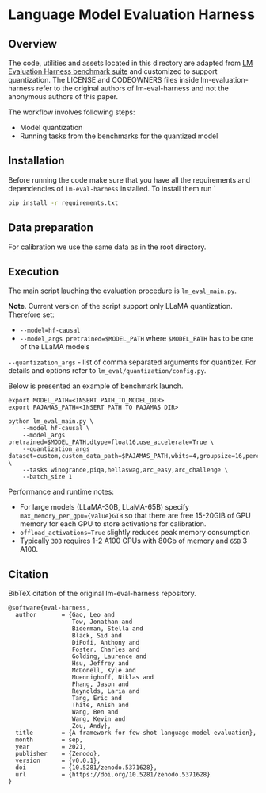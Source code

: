 # Language Model Evaluation Harness

## Overview

The code, utilities and assets located in this directory are adapted from [LM Evaluation Harness benchmark suite](https://github.com/EleutherAI/lm-evaluation-harness) and customized to support quantization. The LICENSE and CODEOWNERS files inside lm-evaluation-harness refer to the original authors of lm-eval-harness and not the anonymous authors of this paper.

The workflow involves following steps:
- Model quantization
- Running tasks from the benchmarks for the quantized model

## Installation

Before running the code make sure that you have all the requirements and dependencies of `lm-eval-harness` installed.
To install them run `
```bash
pip install -r requirements.txt
```

## Data preparation

For calibration we use the same data as in the root directory.

## Execution

The main script lauching the evaluation procedure is `lm_eval_main.py`.

**Note**. Current version of the script support only LLaMA quantization. Therefore set:
* `--model=hf-causal`
* `--model_args pretrained=$MODEL_PATH` where `$MODEL_PATH` has to be one of the LLaMA models
  
`--quantization_args` - list of comma separated arguments for quantizer. For details and options
refer to `lm_eval/quantization/config.py`.  

Below is presented an example of benchmark launch.

```
export MODEL_PATH=<INSERT PATH_TO_MODEL_DIR>
export PAJAMAS_PATH=<INSERT PATH TO PAJAMAS DIR>

python lm_eval_main.py \
    --model hf-causal \
    --model_args pretrained=$MODEL_PATH,dtype=float16,use_accelerate=True \
    --quantization_args dataset=custom,custom_data_path=$PAJAMAS_PATH,wbits=4,groupsize=16,perchannel=True,qq_scale_bits=3,qq_zero_bits=3,qq_groupsize=16,percdamp=1.0,outlier_threshold=0.2,fit_quantizer_without_outliers=True,nsamples=128,offload_activations=True \
    --tasks winogrande,piqa,hellaswag,arc_easy,arc_challenge \
    --batch_size 1
```

Performance and runtime notes:
* For large models (LLaMA-30B, LLaMA-65B) specify `max_memory_per_gpu={value}GIB` so that there are free 15-20GIB of GPU memory for each GPU to store activations for calibration. 
* `offload_activations=True` slightly reduces peak memory consumption 
* Typically `30B` requires 1-2 A100 GPUs with 80Gb of memory and `65B` 3 A100.
    

## Citation

BibTeX citation of the original lm-eval-harness repository.

```
@software{eval-harness,
  author       = {Gao, Leo and
                  Tow, Jonathan and
                  Biderman, Stella and
                  Black, Sid and
                  DiPofi, Anthony and
                  Foster, Charles and
                  Golding, Laurence and
                  Hsu, Jeffrey and
                  McDonell, Kyle and
                  Muennighoff, Niklas and
                  Phang, Jason and
                  Reynolds, Laria and
                  Tang, Eric and
                  Thite, Anish and
                  Wang, Ben and
                  Wang, Kevin and
                  Zou, Andy},
  title        = {A framework for few-shot language model evaluation},
  month        = sep,
  year         = 2021,
  publisher    = {Zenodo},
  version      = {v0.0.1},
  doi          = {10.5281/zenodo.5371628},
  url          = {https://doi.org/10.5281/zenodo.5371628}
}
```
